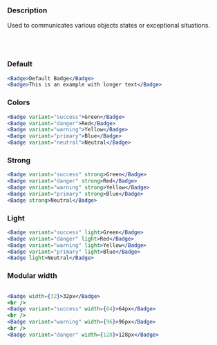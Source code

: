 ### **Description**

Used to communicates various objects states or exceptional situations.

<br />
<br />

### Default

```jsx
<Badge>Default Badge</Badge>
<Badge>This is an example with longer text</Badge>
```

### Colors

```jsx
<Badge variant="success">Green</Badge>
<Badge variant="danger">Red</Badge>
<Badge variant="warning">Yellow</Badge>
<Badge variant="primary">Blue</Badge>
<Badge variant="neutral">Neutral</Badge>
```

### Strong

```jsx
<Badge variant="success" strong>Green</Badge>
<Badge variant="danger" strong>Red</Badge>
<Badge variant="warning" strong>Yellow</Badge>
<Badge variant="primary" strong>Blue</Badge>
<Badge strong>Neutral</Badge>
```

### Light

```jsx
<Badge variant="success" light>Green</Badge>
<Badge variant="danger" light>Red</Badge>
<Badge variant="warning" light>Yellow</Badge>
<Badge variant="primary" light>Blue</Badge>
<Badge light>Neutral</Badge>
```

### Modular width

```jsx

<Badge width={32}>32px</Badge>
<br />
<Badge variant="success" width={64}>64px</Badge>
<br />
<Badge variant="warning" width={96}>96px</Badge>
<br />
<Badge variant="danger" width={128}>128px</Badge>
```
